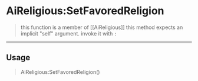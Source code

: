 # AiReligious:SetFavoredReligion
> this function is a member of [[AiReligious]]
> this method expects an implicit "self" argument. invoke it with `:`
-----
## Usage
> AiReligious:SetFavoredReligion()
